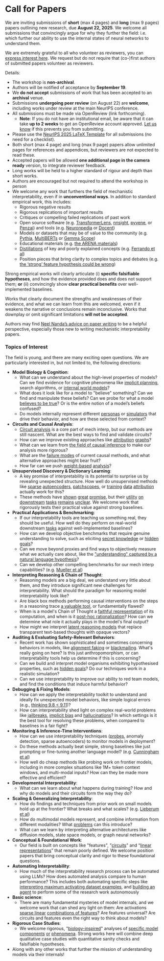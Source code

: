 # Call for Papers
We are inviting submissions of **short** (max 4 pages) and **long** (max 9 pages) papers outlining new research, due **August 22, 2025**. We welcome all submissions that convincingly argue for why they further the field: i.e. which further our ability to use the internal states of neural networks to understand them. 

We are extremely grateful to all who volunteer as reviewers, you can [express interest here](https://www.google.com/url?q=https://docs.google.com/forms/d/e/1FAIpQLSdiw1SJllzoTz_nqzDTzTOGb9DV3W_truQyh-WvYj_QGIi7Mg/viewform?usp%3Ddialog&sa=D&source=editors&ust=1752975462690667&usg=AOvVaw1WnZhVppXJoues8jwDY5MG). We request but do not require that (co-)first authors of submitted papers volunteer as reviewers. 

Details: 
* The workshop is **non-archival**.
* Authors will be notified of acceptance by **September 19**.
* We **do not accept** submissions of work that has been accepted to an **archival** venue.
* Submissions **undergoing peer review** (on August 22) are **welcome**, including works under review at the main NeurIPS conference.
* All submissions must be made via OpenReview (link forthcoming).
  * **Note**: If you do not have an institutional email, be aware that it can take **up to 2 weeks** to get an OpenReview account approved. [Let us know](mailto:neurips2025@mechinterpworkshop.com) if this prevents you from submitting.
* Please use the [NeurIPS 2025 LaTeX Template](https://www.google.com/url?q=https://media.neurips.cc/Conferences/NeurIPS2025/Styles.zip&sa=D&source=editors&ust=1752975462691843&usg=AOvVaw1jH5lpi9doekW0MX4KM_-X) for all submissions (no need for a checklist).
* Both short (max 4 page) and long (max 9 page) papers allow unlimited pages for references and appendices, but reviewers are not expected to read these.
* Accepted papers will be allowed **one additional page in the camera ready** version, to integrate reviewer feedback.
* Long works will be held to a higher standard of rigour and depth than short works.
* Authors are encouraged but not required to attend the workshop in person
* We welcome any work that furthers the field of mechanistic interpretability, even if in **unconventional ways**. In addition to standard empirical work, this includes:
  * Rigorous negative results
  * Rigorous replications of important results
  * Critiques or compelling failed replications of past work
  * Open source software (e.g. [TransformerLens](https://www.google.com/url?q=https://github.com/neelnanda-io/TransformerLens&sa=D&source=editors&ust=1752975462692887&usg=AOvVaw0CSkgteFlnt_0Hg1ibaWHL), [nnsight](https://www.google.com/url?q=https://github.com/ndif-team/nnsight&sa=D&source=editors&ust=1752975462692953&usg=AOvVaw2PWCigTP1Lfm-Zi7FR69lc), [pyvene](https://www.google.com/url?q=https://github.com/stanfordnlp/pyvene/tree/main/pyvene/models/mlp&sa=D&source=editors&ust=1752975462693034&usg=AOvVaw3TDJVb8ayzyuKW8EvDBs_M), or [Penzai](https://www.google.com/url?q=https://github.com/google-deepmind/penzai&sa=D&source=editors&ust=1752975462693109&usg=AOvVaw3j4CBT6y7VuEe33wYrXJFF)) and tools (e.g. [Neuronpedia](https://www.google.com/url?q=http://neuronpedia.org&sa=D&source=editors&ust=1752975462693180&usg=AOvVaw3MG277SBjfr9kC5pBGKyTC) or [Docent](https://www.google.com/url?q=https://transluce.org/introducing-docent&sa=D&source=editors&ust=1752975462693253&usg=AOvVaw0x37PTqrthexjAyeHyb6ed))
  * Models or datasets that may be of value to the community (e.g. [Pythia](https://www.google.com/url?q=https://arxiv.org/abs/2304.01373&sa=D&source=editors&ust=1752975462693390&usg=AOvVaw1oryz01uTTebGxk7xWCj7K), [MultiBERTs](https://www.google.com/url?q=https://arxiv.org/abs/2106.16163&sa=D&source=editors&ust=1752975462693449&usg=AOvVaw1KQHcnx-ibhsbqfS7Hxf55) or [Gemma Scope](https://www.google.com/url?q=https://arxiv.org/abs/2408.05147&sa=D&source=editors&ust=1752975462693509&usg=AOvVaw2Lcv8u6D6-TdWdbHN2s60b))
  * Educational materials (e.g. [the ARENA materials](https://www.google.com/url?q=https://arena3-chapter1-transformer-interp.streamlit.app/&sa=D&source=editors&ust=1752975462693641&usg=AOvVaw25aGAdzBwyfg268GTLfg0N))
  * [Distillations](https://www.google.com/url?q=https://distill.pub/2017/research-debt/&sa=D&source=editors&ust=1752975462693729&usg=AOvVaw30pHPwd08aXqh8bXWx6pwQ) of key and poorly explained concepts (e.g. [Ferrando et al](https://www.google.com/url?q=https://arxiv.org/abs/2405.00208&sa=D&source=editors&ust=1752975462693837&usg=AOvVaw1nlhbyBEZQ_zgEav0oJY_g))
  * Position pieces that bring clarity to complex topics and debates (e.g. [the ‘strong’ feature hypothesis could be wrong](https://www.google.com/url?q=https://www.alignmentforum.org/posts/tojtPCCRpKLSHBdpn/the-strong-feature-hypothesis-could-be-wrong&sa=D&source=editors&ust=1752975462694057&usg=AOvVaw16zMv9ICw4Lc0aSrmIGd_r))

Strong empirical works will clearly articulate (i) **specific falsifiable hypotheses**, and how the evidence provided does and does not support them; **or** (ii) convincingly show **clear practical benefits** over well-implemented baselines. 

Works that clearly document the strengths and weaknesses of their evidence, and what we can learn from this are welcomed, even if it weakens the narrative or conclusions remain inconclusive. Works that downplay or omit significant limitations **will not be accepted**. 

Authors may find [Neel Nanda’s advice on paper writing](https://www.google.com/url?q=https://www.alignmentforum.org/posts/eJGptPbbFPZGLpjsp/highly-opinionated-advice-on-how-to-write-ml-papers&sa=D&source=editors&ust=1752975462694860&usg=AOvVaw16Q5cUwQr8_NGagmBclBCk) to be a helpful perspective, especially those new to writing mechanistic interpretability papers. 
### Topics of Interest
The field is young, and there are many exciting open questions. We are particularly interested in, but not limited to, the following directions: 
* **Model Biology & Cognition**:
  * What can we understand about the high-level properties of models? Can we find evidence for cognitive phenomena like [implicit planning](https://www.google.com/url?q=https://transformer-circuits.pub/2025/attribution-graphs/biology.html%23dives-poems&sa=D&source=editors&ust=1752975462695455&usg=AOvVaw2MkOiOmBOTaugOfxMfJQbh), search algorithms, or [internal world models](https://www.google.com/url?q=https://arxiv.org/abs/2210.13382&sa=D&source=editors&ust=1752975462695547&usg=AOvVaw2X3C_dW5_3Iex1uQIhtVIT)?
  * What does it look like for a model to "believe" something? Can we find and manipulate these beliefs? Can we probe for what a model [believes to be true](https://www.google.com/url?q=https://arxiv.org/abs/2310.06824&sa=D&source=editors&ust=1752975462695752&usg=AOvVaw3xLb83KCnrnOdbC1ib2HjD)? Or is the entire notion of a model’s beliefs confused?
  * Do models internally represent different [personas](https://www.google.com/url?q=https://arxiv.org/abs/2406.12094&sa=D&source=editors&ust=1752975462695924&usg=AOvVaw3RBNX8B3j3S_3ITPZWodrK) or [simulators](https://www.google.com/url?q=https://www.nature.com/articles/s41586-023-06647-8&sa=D&source=editors&ust=1752975462695993&usg=AOvVaw3E6SVRVeOQBvL8i9hheRhM) that drive their behavior, and how are these selected from context?
* **Circuits and Causal Analysis**:
  * [Circuit analysis](https://www.google.com/url?q=https://distill.pub/2020/circuits/zoom-in/&sa=D&source=editors&ust=1752975462696195&usg=AOvVaw1clG2F3zx5LYNhk-58XPSH) is a core part of mech interp, but our methods are still nascent. What are the best ways to find and validate circuits?
  * How can we improve existing approaches like [attribution](https://www.google.com/url?q=https://arxiv.org/abs/2406.11944&sa=D&source=editors&ust=1752975462696447&usg=AOvVaw0qcCjzSJ11rh5Y3IFY9amu) [graphs](https://www.google.com/url?q=https://transformer-circuits.pub/2025/attribution-graphs/methods.html&sa=D&source=editors&ust=1752975462696521&usg=AOvVaw18otFBKoYKop3EQPphAuZ7)?
  * What can we learn from [the field of causal inference](https://www.google.com/url?q=https://arxiv.org/abs/2407.04690&sa=D&source=editors&ust=1752975462696647&usg=AOvVaw0cPFHXCb7cdB3dvs7cywZG) to make our analysis more rigorous?
  * What are the [failure modes](https://www.google.com/url?q=https://arxiv.org/abs/2307.15771&sa=D&source=editors&ust=1752975462696777&usg=AOvVaw2AWMBMgKnevgmaDjnatnt7) of current causal methods, and what alternative approaches might bear fruit?
  * How far can we push [weight-based](https://www.google.com/url?q=https://arxiv.org/abs/2301.05217&sa=D&source=editors&ust=1752975462696941&usg=AOvVaw2q2y1mnaKQ_X7tx7buEY_E) [analysis](https://www.google.com/url?q=https://arxiv.org/abs/2410.08417&sa=D&source=editors&ust=1752975462696996&usg=AOvVaw0NNSodnmVte3BhtklmLnqH)?
* **Unsupervised Discovery & Dictionary Learning**:
  * A key promise of interpretability is its potential to surprise us by revealing unexpected structure. How well do unsupervised methods like [sparse](https://www.google.com/url?q=https://arxiv.org/abs/2103.15949&sa=D&source=editors&ust=1752975462697280&usg=AOvVaw0ryrOBzvibhYrnhWgud0Hm) [autoencoders](https://www.google.com/url?q=https://transformer-circuits.pub/2023/monosemantic-features&sa=D&source=editors&ust=1752975462697355&usg=AOvVaw3PFisVjW5D34jKptfVB8XL), [patch](https://www.google.com/url?q=https://arxiv.org/abs/2401.06102&sa=D&source=editors&ust=1752975462697426&usg=AOvVaw0CetE-3fEfJa-kFqMOqmoG)[scopes](https://www.google.com/url?q=https://arxiv.org/abs/2403.10949v2&sa=D&source=editors&ust=1752975462697470&usg=AOvVaw0xBFhGncj9UyFdma-cRkVe), or [training](https://www.google.com/url?q=https://proceedings.mlr.press/v70/koh17a?ref%3Dhttps://githubhelp.com&sa=D&source=editors&ust=1752975462697544&usg=AOvVaw1mDxo6T6PBPtONALpKmAPh) [data](https://www.google.com/url?q=https://arxiv.org/abs/2308.03296&sa=D&source=editors&ust=1752975462697611&usg=AOvVaw1DbCUB40scywnchHXSOahV) [attribution](https://www.google.com/url?q=https://arxiv.org/abs/2205.11482&sa=D&source=editors&ust=1752975462697671&usg=AOvVaw0E11D6Ld90mDdBI_4w2wOD) actually work for this?
  * These methods have [shown](https://www.google.com/url?q=https://transformer-circuits.pub/2024/scaling-monosemanticity/index.html&sa=D&source=editors&ust=1752975462697809&usg=AOvVaw31vcEzJItar0xU9QwXO7DJ) [great](https://www.google.com/url?q=https://transformer-circuits.pub/2025/attribution-graphs/biology.html&sa=D&source=editors&ust=1752975462697880&usg=AOvVaw11patnQDMXhcuHr5xLDGCX) [promise](https://www.google.com/url?q=https://arxiv.org/abs/2503.10965&sa=D&source=editors&ust=1752975462697935&usg=AOvVaw1SHurVXblG80DRVOeZokbf), but their [utility](https://www.google.com/url?q=https://arxiv.org/abs/2502.16681&sa=D&source=editors&ust=1752975462697996&usg=AOvVaw116FlE0szlqcktp512Z8Af) [on](https://www.google.com/url?q=https://www.tilderesearch.com/blog/sieve&sa=D&source=editors&ust=1752975462698050&usg=AOvVaw1tPZH2YOwMU2yXSdyvBF34) [downstream](https://www.google.com/url?q=https://arxiv.org/abs/2501.17148&sa=D&source=editors&ust=1752975462698106&usg=AOvVaw0GBG-gYRcazSpIkchfL1TH) [tasks](https://www.google.com/url?q=https://transformer-circuits.pub/2024/features-as-classifiers/index.html&sa=D&source=editors&ust=1752975462698175&usg=AOvVaw0ddgcUPEJRcYX3dbYU67Ce) [remains](https://www.google.com/url?q=https://arxiv.org/abs/2502.04382&sa=D&source=editors&ust=1752975462698228&usg=AOvVaw1rnseA81ukH8OF-zTfWYYr) [unclear](https://www.google.com/url?q=https://www.alignmentforum.org/posts/4uXCAJNuPKtKBsi28/negative-results-for-saes-on-downstream-tasks&sa=D&source=editors&ust=1752975462698318&usg=AOvVaw1KwpJorxxnjaEHLWeh8_0-). We welcome work that rigorously tests their practical value against strong baselines.
* **Practical Applications & Benchmarking**:
  * If our interpretability tools are teaching us something real, they should be useful. How well do they perform on real-world downstream [tasks](https://www.google.com/url?q=https://www.lesswrong.com/posts/wGRnzCFcowRCrpX4Y/downstream-applications-as-validation-of-interpretability&sa=D&source=editors&ust=1752975462698707&usg=AOvVaw2Pq5Vw6rc9f2SlKSB-gQeL) against well-implemented baselines?
  * How can we develop objective benchmarks that require genuine understanding to solve, such as eliciting [secret knowledge](https://www.google.com/url?q=https://arxiv.org/abs/2505.14352&sa=D&source=editors&ust=1752975462698914&usg=AOvVaw1EAMhlt2V4LgQGk-QNEQ2-) or [hidden goals](https://www.google.com/url?q=https://arxiv.org/abs/2503.10965&sa=D&source=editors&ust=1752975462698975&usg=AOvVaw2lJC4lBMYRpC36xSHYu_K5)?
  * Can we move beyond proxies and find ways to objectively measure what we actually care about, like the ["understanding" captured by a natural language hypothesis](https://www.google.com/url?q=https://arxiv.org/abs/2502.04382&sa=D&source=editors&ust=1752975462699184&usg=AOvVaw2GEZ71yYDbh1KtjgdqPmIo)?
  * Can we develop other compelling benchmarks for our mech interp capabilities? (e.g. [Mueller et al](https://www.google.com/url?q=https://arxiv.org/abs/2504.13151&sa=D&source=editors&ust=1752975462699336&usg=AOvVaw0sXKLZjT9YpqK35EU7Xt8H))
* **Interpreting Reasoning & Chain of Thought**:
  * Reasoning models are a big deal, we understand very little about them, and they introduce significant new challenges for interpretability. What should the paradigm for reasoning model interpretability look like?
  * Are black box methods performing causal interventions on the steps in a reasoning trace [a valuable tool](https://www.google.com/url?q=https://arxiv.org/abs/2506.19143&sa=D&source=editors&ust=1752975462699785&usg=AOvVaw29-caWvZF2riantyAJgO2S), or fundamentally flawed?
  * When is a model's Chain of Thought a [faithful representation](https://www.google.com/url?q=https://arxiv.org/abs/2305.04388&sa=D&source=editors&ust=1752975462699939&usg=AOvVaw0iI53-gN7lCEWOlJHnl9bm) of its computation, and when is it [post-hoc rationalization](https://www.google.com/url?q=https://arxiv.org/abs/2503.08679&sa=D&source=editors&ust=1752975462700040&usg=AOvVaw1FTibW7QkUDxKFtJPWx77D)? How can we determine what role it actually plays in the model's final output?
  * How might we interpret [latent reasoning models](https://www.google.com/url?q=https://arxiv.org/abs/2412.06769&sa=D&source=editors&ust=1752975462700245&usg=AOvVaw3jSYKa2_8eoXNo34WTcE5g) that replace transparent text-based thoughts with opaque vectors?
* **Auditing & Evaluating Safety-Relevant Behaviors**:
  * Recent work has shown sophisticated and sometimes concerning behaviors in models, like [alignment faking](https://www.google.com/url?q=https://arxiv.org/abs/2412.14093&sa=D&source=editors&ust=1752975462700553&usg=AOvVaw02sD-YCVLiG_QsZ1CKj0zj) or [blackmailing](https://www.google.com/url?q=https://www.anthropic.com/research/agentic-misalignment&sa=D&source=editors&ust=1752975462700630&usg=AOvVaw2bCGH6639zbRlTULDFN7Hh). What's really going on here? Is this just anthropomorphism, or can interpretability tools help us determine if this is concerning?
  * Can we build and interpret model organisms exhibiting hypothesised properties, such as [hidden goals](https://www.google.com/url?q=https://arxiv.org/abs/2503.10965&sa=D&source=editors&ust=1752975462700907&usg=AOvVaw3nFzM1MbUX8cOVuhwheM3z)? Do our techniques work in a realistic simulation?
  * Can we use interpretability to improve our ability to red team models, and find the conditions that induce harmful behavior?
* **Debugging & Fixing Models**:
  * How can we apply the interpretability toolkit to understand and ideally fix unexpected model behaviors, like simple logical errors (e.g., [thinking 9.8 < 9.11](https://www.google.com/url?q=https://transluce.org/observability-interface&sa=D&source=editors&ust=1752975462701359&usg=AOvVaw1fXfyToyXklp-9pGAzlP3d))?
  * How can interpretability shed light on complex real-world problems like [jailbreaks](https://www.google.com/url?q=https://transformer-circuits.pub/2025/attribution-graphs/biology.html%23dives-jailbreak&sa=D&source=editors&ust=1752975462701555&usg=AOvVaw2GNfMYj56wjhBOknk8v3Q9), [implicit bias](https://www.google.com/url?q=https://arxiv.org/abs/2506.10922&sa=D&source=editors&ust=1752975462701639&usg=AOvVaw3yRLzWuskdVe46GEeEgzq2) and [hallucinations](https://www.google.com/url?q=https://arxiv.org/abs/2411.14257&sa=D&source=editors&ust=1752975462701704&usg=AOvVaw2PToXiCr2kxPTnlJcEddsn)? In which settings is it the best tool for resolving these problems, when compared to baselines in a fair fight?
* **Monitoring & Inference-Time Interventions**:
  * How can we use interpretability techniques ([probes](https://www.google.com/url?q=https://arxiv.org/abs/2102.12452&sa=D&source=editors&ust=1752975462702014&usg=AOvVaw26lQdhMuoeeoMv0bjPYSQk), anomaly detection, sparse autoencoders) to monitor models in deployment?
  * Do these methods actually beat simple, strong baselines like just prompting or fine-tuning another language model? (e.g. [Cunningham et al](https://www.google.com/url?q=https://alignment.anthropic.com/2025/cheap-monitors/&sa=D&source=editors&ust=1752975462702280&usg=AOvVaw0wizMhyxFM55wSpoKteEaz))
  * How well do cheap methods like probing work on frontier models, including in more complex situations like 1M+ token context windows, and multi-modal inputs? How can they be made more effective and efficient?
* **Developmental Interpretability**:
  * What can we learn about what happens during training? How and why do models and their circuits form the way they do?
* **Scaling & Generalizing Interpretability**:
  * How do findings and techniques from prior work on small models hold up at the frontier? What breaks and what scales? (e.g. [Lieberum et al](https://www.google.com/url?q=https://arxiv.org/abs/2307.09458&sa=D&source=editors&ust=1752975462703001&usg=AOvVaw2FuJicQd9r4sp6gRclfwmt))
  * How do multimodal models represent, and combine information from different modalities? What [problems](https://www.google.com/url?q=https://openreview.net/pdf?id%3DVUhRdZp8ke&sa=D&source=editors&ust=1752975462703183&usg=AOvVaw2O_GfURWWVNuirN8rvOZvn) can this introduce?
  * What can we learn by interpreting alternative architectures like diffusion models, state space models, or graph neural networks?
* **Conceptual & Foundational Work**:
  * Our field is built on concepts like "features", "[circuits](https://www.google.com/url?q=https://distill.pub/2020/circuits/zoom-in/&sa=D&source=editors&ust=1752975462703562&usg=AOvVaw1lI_5P6Br-Dv4MVKI7TiGf)" and “[linear representations](https://www.google.com/url?q=https://transformer-circuits.pub/2024/july-update/index.html%23linear-representations&sa=D&source=editors&ust=1752975462703665&usg=AOvVaw16B-6f-wXQ57cZoI_ahj1q)” that remain poorly defined. We welcome position papers that bring conceptual clarity and rigor to these foundational questions.
* **Automating Interpretability**:
  * How much of the interpretability research process can be automated using LLMs? How does automated analysis compare to human performance? This includes both automating specific steps like [interpreting maximum activating dataset examples](https://www.google.com/url?q=https://openaipublic.blob.core.windows.net/neuron-explainer/paper/index.html&sa=D&source=editors&ust=1752975462704161&usg=AOvVaw0q3mOANZVWu3eZgbJfCw4f), and [building an agent](https://www.google.com/url?q=https://arxiv.org/abs/2404.14394&sa=D&source=editors&ust=1752975462704235&usg=AOvVaw1EkCg0KXarSnnCz9yVTVUG) to perform some of the research work autonomously
* **Basic science**:
  * There are many fundamental mysteries of model internals, and we welcome work that can shed any light on them: Are activations [sparse linear](https://www.google.com/url?q=https://arxiv.org/abs/1601.03764&sa=D&source=editors&ust=1752975462704540&usg=AOvVaw3sR6yEOtYTkkudsmtuXdUT) [combinations of features](https://www.google.com/url?q=https://transformer-circuits.pub/2022/toy_model/index.html&sa=D&source=editors&ust=1752975462704627&usg=AOvVaw1VpTigUZiRG2FkWLq3RR-8)? Are features universal? Are circuits and features even the right way to think about models?
* **Rigorous Case Studies**:
  * We welcome rigorous, "[biology-inspired](https://www.google.com/url?q=https://distill.pub/2020/circuits/curve-circuits/&sa=D&source=editors&ust=1752975462704908&usg=AOvVaw2U43-zCu_UZKMLzm_JhEf4)" analyses of [specific model](https://www.google.com/url?q=https://arxiv.org/abs/2310.04625&sa=D&source=editors&ust=1752975462704982&usg=AOvVaw2VEJiQFU6jdbHd3MaGbhkS) [components](https://www.google.com/url?q=https://transformer-circuits.pub/2024/scaling-monosemanticity/index.html&sa=D&source=editors&ust=1752975462705057&usg=AOvVaw1OrsRvwl8Rup74gGgY2RGe) [or](https://www.google.com/url?q=https://arxiv.org/abs/2305.01610&sa=D&source=editors&ust=1752975462705109&usg=AOvVaw3uuV9cB1gf8oiV4N0raMoe) [phenomena](https://www.google.com/url?q=https://arxiv.org/abs/2306.09346&sa=D&source=editors&ust=1752975462705166&usg=AOvVaw33E84HdOLy-D_3_dY_9Iw8). Strong works here will combine deep qualitative case studies with quantitative sanity checks and falsifiable hypotheses.
* Along with any other works that further the mission of understanding models via their internals!